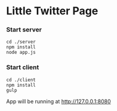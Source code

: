 # Little Twitter Page

### Start server
```
cd ./server
npm install
node app.js
```



### Start client
```
cd ./client
npm install
gulp
```
App will be running at http://127.0.0.1:8080
